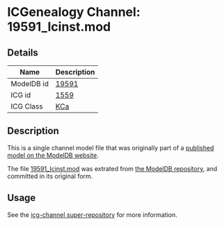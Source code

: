 # ICGenealogy Channel: 19591\_Icinst.mod

## Details

Name | Description
---- | -----------
ModelDB id | [19591](http://senselab.med.yale.edu/ModelDB/ShowModel.cshtml?model=19591)
ICG id | [1559](http://icg.neurotheory.ox.ac.uk/channels/5/1559)
ICG Class | [KCa](http://icg.neurotheory.ox.ac.uk/channels/5)

## Description

This is a single channel model file that was originally part of a [published model on the ModelDB website](http://senselab.med.yale.edu/mModelDB/ShowModel.cshtml?model=19591).

The file [19591\_Icinst.mod](19591_Icinst.mod) was extrated from [the ModelDB repository](http://senselab.med.yale.edu/ModelDB/ShowModel.cshtml?model=19591), and committed in its original form.

## Usage

See the [icg-channel super-repository](https://github.com/icgenealogy/icg-channels) for more information.